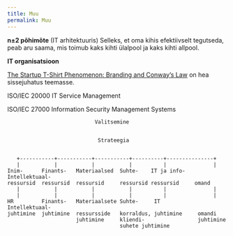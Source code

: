 ```yaml
---
title: Muu
permalink: Muu
---
```


__n±2 põhimõte__ (IT arhitektuuris) Selleks, et oma kihis efektiivselt tegutseda, peab aru saama, mis toimub kaks kihti ülalpool ja kaks kihti allpool.


__IT organisatsioon__

[The Startup T-Shirt Phenomenon: Branding and Conway’s Law](https://blog.socialrank.com/2015/02/04/branding-and-conways-law/) on hea sissejuhatus teemasse.

ISO/IEC 20000 IT Service Management

ISO/IEC 27000 Information Security Management Systems



```
                            Valitsemine


                             Strateegia


   +-----------+-----------+-----------+----------+---------------+
   |           |           |           |          |               |
Inim-      Finants-   Materiaalsed  Suhte-    IT ja info-   Intellektuaal-
ressursid  ressursid  ressursid     ressursid ressursid     omand
   |           |           |           |          |               |
   |           |           |           |          |               |
HR         Finants-   Materiaalsete Suhte-     IT            Intellektuaal-
juhtimine  juhtimine  ressursside   korraldus, juhtimine     omandi
                      juhtimine     kliendi-                 juhtimine
                                    suhete juhtimine

```
